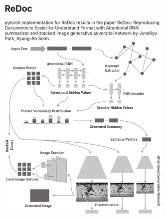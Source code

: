 # ReDoc

pytorch implementation for ReDoc results in the paper ReDoc: Reproducing Documents to Easier-to-Understand Format with Attentional RNN summarizer and stacked image generative adversrial network by JuneKyu Park, Kyung-Ah Sohn.
![alt text](Fig2.jpg)
